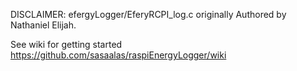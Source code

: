 DISCLAIMER:
efergyLogger/EferyRCPI_log.c originally Authored by Nathaniel Elijah.

See wiki for getting started https://github.com/sasaalas/raspiEnergyLogger/wiki
